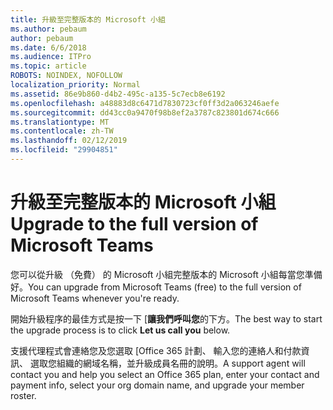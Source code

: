 ```yaml
---
title: 升級至完整版本的 Microsoft 小組
ms.author: pebaum
author: pebaum
ms.date: 6/6/2018
ms.audience: ITPro
ms.topic: article
ROBOTS: NOINDEX, NOFOLLOW
localization_priority: Normal
ms.assetid: 86e9b860-d4b2-495c-a135-5c7ecb8e6192
ms.openlocfilehash: a48883d8c6471d7830723cf0ff3d2a063246aefe
ms.sourcegitcommit: dd43cc0a9470f98b8ef2a3787c823801d674c666
ms.translationtype: MT
ms.contentlocale: zh-TW
ms.lasthandoff: 02/12/2019
ms.locfileid: "29904851"
---
```

# <a name="upgrade-to-the-full-version-of-microsoft-teams"></a><span data-ttu-id="64c5e-102">升級至完整版本的 Microsoft 小組</span><span class="sxs-lookup"><span data-stu-id="64c5e-102">Upgrade to the full version of Microsoft Teams</span></span>

<span data-ttu-id="64c5e-103">您可以從升級 （免費） 的 Microsoft 小組完整版本的 Microsoft 小組每當您準備好。</span><span class="sxs-lookup"><span data-stu-id="64c5e-103">You can upgrade from Microsoft Teams (free) to the full version of Microsoft Teams whenever you're ready.</span></span>
  
<span data-ttu-id="64c5e-104">開始升級程序的最佳方式是按一下 [**讓我們呼叫您**的下方。</span><span class="sxs-lookup"><span data-stu-id="64c5e-104">The best way to start the upgrade process is to click **Let us call you** below.</span></span> 
  
<span data-ttu-id="64c5e-105">支援代理程式會連絡您及您選取 [Office 365 計劃、 輸入您的連絡人和付款資訊、 選取您組織的網域名稱，並升級成員名冊的說明。</span><span class="sxs-lookup"><span data-stu-id="64c5e-105">A support agent will contact you and help you select an Office 365 plan, enter your contact and payment info, select your org domain name, and upgrade your member roster.</span></span>
  

